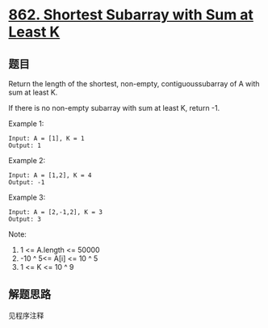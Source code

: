 # [862. Shortest Subarray with Sum at Least K](https://leetcode-cn.com/problems/shortest-subarray-with-sum-at-least-k/)

## 题目

Return the length of the shortest, non-empty, contiguoussubarray of A with sum at least K.

If there is no non-empty subarray with sum at least K, return -1.

Example 1:

```text
Input: A = [1], K = 1
Output: 1
```

Example 2:

```text
Input: A = [1,2], K = 4
Output: -1
```

Example 3:

```text
Input: A = [2,-1,2], K = 3
Output: 3
```

Note:

1. 1 <= A.length <= 50000
1. -10 ^ 5<= A[i] <= 10 ^ 5
1. 1 <= K <= 10 ^ 9

## 解题思路

见程序注释

